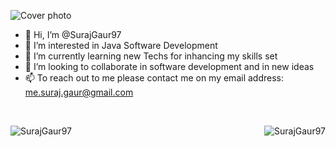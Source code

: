 ![Cover photo](https://github.com/SurajGaur97/SurajGaur97/assets/45918797/851f1681-50f2-4845-b3ea-20c8d045afc8)

- 👋 Hi, I’m @SurajGaur97
- 👀 I’m interested in Java Software Development
- 🌱 I’m currently learning new Techs for inhancing my skills set
- 💞️ I’m looking to collaborate in software development and in new ideas
- 📫 To reach out to me please contact me on my email address: me.suraj.gaur@gmail.com


</br>
<p><img align="left" src="https://github-readme-stats.vercel.app/api?username=SurajGaur97&show_icons=true&locale=en" alt="SurajGaur97" /></p>
<p><img align="Right" src="https://github-readme-streak-stats.herokuapp.com/?user=SurajGaur97&" alt="SurajGaur97" /></p>

<!---
SurajGaur97/SurajGaur97 is a ✨ special ✨ repository because its `README.md` (this file) appears on your GitHub profile.
You can click the Preview link to take a look at your changes.
--->
